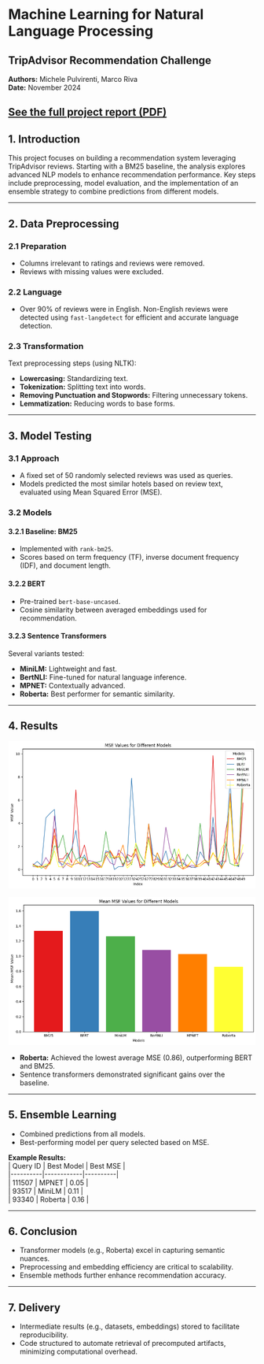 # Machine Learning for Natural Language Processing  
## **TripAdvisor Recommendation Challenge**  
**Authors:** Michele Pulvirenti, Marco Riva  
**Date:** November 2024  

[See the full project report (PDF)](./Report_Project1.pdf)
---

## **1. Introduction**  
This project focuses on building a recommendation system leveraging TripAdvisor reviews. Starting with a BM25 baseline, the analysis explores advanced NLP models to enhance recommendation performance. Key steps include preprocessing, model evaluation, and the implementation of an ensemble strategy to combine predictions from different models.

---

## **2. Data Preprocessing**  

### **2.1 Preparation**  
- Columns irrelevant to ratings and reviews were removed.  
- Reviews with missing values were excluded.  

### **2.2 Language**  
- Over 90% of reviews were in English. Non-English reviews were detected using `fast-langdetect` for efficient and accurate language detection.  

### **2.3 Transformation**  
Text preprocessing steps (using NLTK):  
- **Lowercasing:** Standardizing text.  
- **Tokenization:** Splitting text into words.  
- **Removing Punctuation and Stopwords:** Filtering unnecessary tokens.  
- **Lemmatization:** Reducing words to base forms.  

---

## **3. Model Testing**  

### **3.1 Approach**  
- A fixed set of 50 randomly selected reviews was used as queries.  
- Models predicted the most similar hotels based on review text, evaluated using Mean Squared Error (MSE).  

### **3.2 Models**  
#### **3.2.1 Baseline: BM25**  
- Implemented with `rank-bm25`.  
- Scores based on term frequency (TF), inverse document frequency (IDF), and document length.  

#### **3.2.2 BERT**  
- Pre-trained `bert-base-uncased`.  
- Cosine similarity between averaged embeddings used for recommendation.  

#### **3.2.3 Sentence Transformers**  
Several variants tested:  
- **MiniLM:** Lightweight and fast.  
- **BertNLI:** Fine-tuned for natural language inference.  
- **MPNET:** Contextually advanced.  
- **Roberta:** Best performer for semantic similarity.  

---

## **4. Results**  

![MSES](./results/mses.png)

![Mean MSES](./results/mean_mses.png)

- **Roberta:** Achieved the lowest average MSE (0.86), outperforming BERT and BM25.  
- Sentence transformers demonstrated significant gains over the baseline.  

---

## **5. Ensemble Learning**  
- Combined predictions from all models.  
- Best-performing model per query selected based on MSE.  

**Example Results:**  
| Query ID | Best Model | Best MSE |  
|----------|------------|----------|  
| 111507   | MPNET      | 0.05     |  
| 93517    | MiniLM     | 0.11     |  
| 93340    | Roberta    | 0.16     |  

---

## **6. Conclusion**  
- Transformer models (e.g., Roberta) excel in capturing semantic nuances.  
- Preprocessing and embedding efficiency are critical to scalability.  
- Ensemble methods further enhance recommendation accuracy.  

---

## **7. Delivery**  
- Intermediate results (e.g., datasets, embeddings) stored to facilitate reproducibility.  
- Code structured to automate retrieval of precomputed artifacts, minimizing computational overhead.

